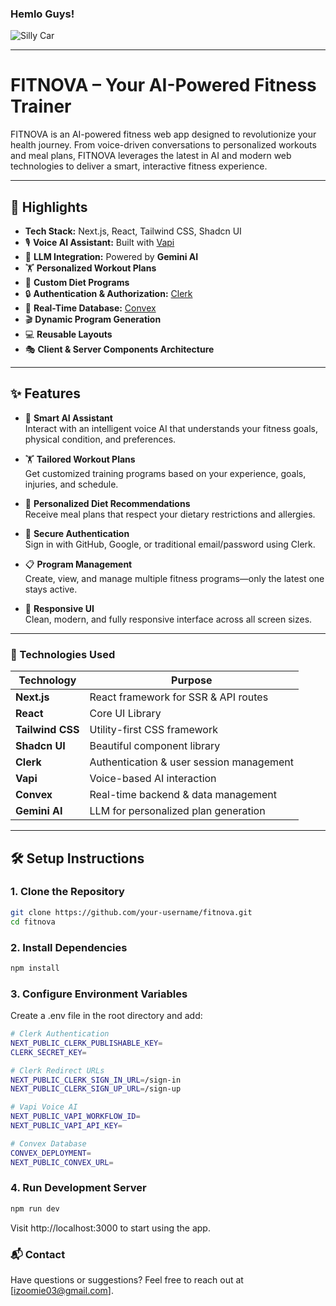 ### Hemlo Guys!

![Silly Car](https://i1.sndcdn.com/artworks-zyYqA8D0BdfuyH28-WeeHrw-t1080x1080.jpg)

---

#  FITNOVA – Your AI-Powered Fitness Trainer

FITNOVA is an AI-powered fitness web app designed to revolutionize your health journey. From voice-driven conversations to personalized workouts and meal plans, FITNOVA leverages the latest in AI and modern web technologies to deliver a smart, interactive fitness experience.

---

## 🚀 Highlights

- **Tech Stack:** Next.js, React, Tailwind CSS, Shadcn UI
- 🎙️ **Voice AI Assistant:** Built with [Vapi](https://vapi.ai)
- 🧠 **LLM Integration:** Powered by **Gemini AI**
- 🏋️ **Personalized Workout Plans**
- 🥗 **Custom Diet Programs**
- 🔒 **Authentication & Authorization:** [Clerk](https://clerk.dev)
- 💾 **Real-Time Database:** [Convex](https://convex.dev)
- 🎬 **Dynamic Program Generation**
- 💻 **Reusable Layouts**
- 🎭 **Client & Server Components Architecture**

---

## ✨ Features

- 🤖 **Smart AI Assistant**  
  Interact with an intelligent voice AI that understands your fitness goals, physical condition, and preferences.

- 🏋️ **Tailored Workout Plans**  
  Get customized training programs based on your experience, goals, injuries, and schedule.

- 🥗 **Personalized Diet Recommendations**  
  Receive meal plans that respect your dietary restrictions and allergies.

- 🔐 **Secure Authentication**  
  Sign in with GitHub, Google, or traditional email/password using Clerk.

- 📋 **Program Management**  
  Create, view, and manage multiple fitness programs—only the latest one stays active.

- 📱 **Responsive UI**  
  Clean, modern, and fully responsive interface across all screen sizes.

---

### 🧰 Technologies Used
| Technology       | Purpose                                  |
| ---------------- | ---------------------------------------- |
| **Next.js**      | React framework for SSR & API routes     |
| **React**        | Core UI Library                          |
| **Tailwind CSS** | Utility-first CSS framework              |
| **Shadcn UI**    | Beautiful component library              |
| **Clerk**        | Authentication & user session management |
| **Vapi**         | Voice-based AI interaction               |
| **Convex**       | Real-time backend & data management      |
| **Gemini AI**    | LLM for personalized plan generation     |

---

## 🛠️ Setup Instructions

### 1. Clone the Repository

```bash
git clone https://github.com/your-username/fitnova.git
cd fitnova
```
### 2. Install Dependencies

```bash
npm install
```

### 3. Configure Environment Variables
Create a .env file in the root directory and add:

```bash
# Clerk Authentication
NEXT_PUBLIC_CLERK_PUBLISHABLE_KEY=
CLERK_SECRET_KEY=

# Clerk Redirect URLs
NEXT_PUBLIC_CLERK_SIGN_IN_URL=/sign-in
NEXT_PUBLIC_CLERK_SIGN_UP_URL=/sign-up

# Vapi Voice AI
NEXT_PUBLIC_VAPI_WORKFLOW_ID=
NEXT_PUBLIC_VAPI_API_KEY=

# Convex Database
CONVEX_DEPLOYMENT=
NEXT_PUBLIC_CONVEX_URL=
```

### 4. Run Development Server

```bash
npm run dev
```
Visit http://localhost:3000 to start using the app.


### 📬 Contact
Have questions or suggestions?
Feel free to reach out at [izoomie03@gmail.com].
